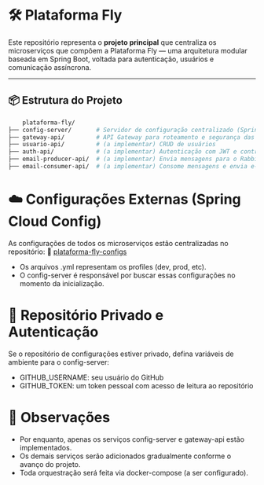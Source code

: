 # 🛠️ Plataforma Fly

Este repositório representa o **projeto principal** que centraliza os microserviços que compõem a Plataforma Fly — uma arquitetura modular baseada em Spring Boot, voltada para autenticação, usuários e comunicação assíncrona.

---

## 📦 Estrutura do Projeto

```bash
    plataforma-fly/
├── config-server/       # Servidor de configuração centralizado (Spring Cloud Config)
├── gateway-api/         # API Gateway para roteamento e segurança das requisições
├── usuario-api/         # (a implementar) CRUD de usuários
├── auth-api/            # (a implementar) Autenticação com JWT e controle de sessões
├── email-producer-api/  # (a implementar) Envia mensagens para o RabbitMQ
├── email-consumer-api/  # (a implementar) Consome mensagens e envia e-mails
```

# ☁️ Configurações Externas (Spring Cloud Config)
As configurações de todos os microserviços estão centralizadas no repositório:
🔗 [plataforma-fly-configs](https://github.com/Marcklen/plataforma-fly-configs)
- Os arquivos .yml representam os profiles (dev, prod, etc).
- O config-server é responsável por buscar essas configurações no momento da inicialização.

# 🔐 Repositório Privado e Autenticação
Se o repositório de configurações estiver privado, defina variáveis de ambiente para o config-server:

- GITHUB_USERNAME: seu usuário do GitHub
- GITHUB_TOKEN: um token pessoal com acesso de leitura ao repositório

# 📝 Observações
- Por enquanto, apenas os serviços config-server e gateway-api estão implementados.
- Os demais serviços serão adicionados gradualmente conforme o avanço do projeto.
- Toda orquestração será feita via docker-compose (a ser configurado).